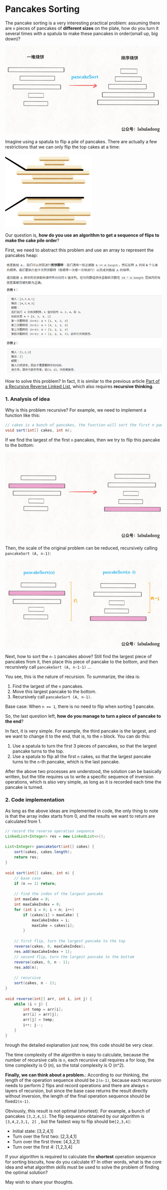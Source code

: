 # Pancakes Sorting

The pancake sorting is a very interesting practical problem: assuming there are `n` pieces of pancakes of **different sizes** on the plate, how do you turn it several times with a spatula to make these pancakes in order(small up, big down)?

![](../pictures/pancakeSort/1.jpg)

Imagine using a spatula to flip a pile of pancakes. There are actually a few restrictions that we can only flip the top cakes at a time:

![](../pictures/pancakeSort/2.png)

Our question is, **how do you use an algorithm to get a sequence of flips to make the cake pile order**?

First, we need to abstract this problem and use an array to represent the pancakes heap:

![](../pictures/pancakeSort/title.png)

How to solve this problem? In fact, it is similar to the previous article [Part of a Recursive Reverse Linked List](../data_structure/reverse_part_of_a_linked_list_via_recursion.md), which also requires **recursive thinking**.

### 1. Analysis of idea

Why is this problem recursive? For example, we need to implement a function like this:

```java
// cakes is a bunch of pancakes, the function will sort the first n pancakes
void sort(int[] cakes, int n);
```

If we find the largest of the first `n` pancakes, then we try to flip this pancake to the bottom:

![](../pictures/pancakeSort/3.jpg)

Then, the scale of the original problem can be reduced, recursively calling `pancakeSort (A, n-1)`:

![](../pictures/pancakeSort/4.jpg)

Next, how to sort the `n-1` pancakes above? Still find the largest piece of pancakes from it, then place this piece of pancake to the bottom, and then recursively call `pancakeSort (A, n-1-1)` ...

You see, this is the nature of recursion. To summarize, the idea is:

1. Find the largest of the `n` pancakes.
2. Move this largest pancake to the bottom.
3. Recursively call `pancakeSort (A, n-1)`.

Base case: When `n == 1`, there is no need to flip when sorting 1 pancake.

So, the last question left, **how do you manage to turn a piece of pancake to the end**?

In fact, it is very simple. For example, the third pancake is the largest, and we want to change it to the end, that is, to the `n` block. You can do this:

1. Use a spatula to turn the first 3 pieces of pancakes, so that the largest pancake turns to the top.
2. Use a spatula to flip all the first `n` cakes, so that the largest pancake turns to the `n`-th pancake, which is the last pancake.

After the above two processes are understood, the solution can be basically written, but the title requires us to write a specific sequence of inversion operations, which is also very simple, as long as it is recorded each time the pancake is turned.

### 2. Code implementation

As long as the above ideas are implemented in code, the only thing to note is that the array index starts from 0, and the results we want to return are calculated from 1.

```java
// record the reverse operation sequence
LinkedList<Integer> res = new LinkedList<>();

List<Integer> pancakeSort(int[] cakes) {
    sort(cakes, cakes.length);
    return res;
}

void sort(int[] cakes, int n) {
    // base case
    if (n == 1) return;
    
    // find the index of the largest pancake
    int maxCake = 0;
    int maxCakeIndex = 0;
    for (int i = 0; i < n; i++)
        if (cakes[i] > maxCake) {
            maxCakeIndex = i;
            maxCake = cakes[i];
        }
    
    // first flip, turn the largest pancake to the top
    reverse(cakes, 0, maxCakeIndex);
    res.add(maxCakeIndex + 1);
    // second flip, turn the largest pancake to the bottom
    reverse(cakes, 0, n - 1);
    res.add(n);

    // recursive
    sort(cakes, n - 1);
}

void reverse(int[] arr, int i, int j) {
    while (i < j) {
        int temp = arr[i];
        arr[i] = arr[j];
        arr[j] = temp;
        i++; j--;
    }
}
```

hrough the detailed explanation just now, this code should be very clear.

The time complexity of the algorithm is easy to calculate, because the number of recursive calls is `n`, each recursive call requires a for loop, the time complexity is O (n), so the total complexity is O (n^2).

**Finally, we can think about a problem.**: According to our thinking, the length of the operation sequence should be `2(n-1)`, because each recursion needs to perform 2 flips and record operations and there are always `n` layers of recursion, but since the base case returns the result directly without inversion, the length of the final operation sequence should be fixed` 2(n-1) `.

Obviously, this result is not optimal (shortest). For example, a bunch of pancakes `[3,2,4,1]`. The flip sequence obtained by our algorithm is `[3,4,2,3,1, 2] `, but the fastest way to flip should be` [2,3,4] `:

* Initial state: [3,2,4,1]
* Turn over the first two: [2,3,4,1]
* Turn over the first three: [4,3,2,1]
* Turn over the first 4: [1,2,3,4]

If your algorithm is required to calculate the **shortest** operation sequence for sorting biscuits, how do you calculate it? In other words, what is the core idea and what algorithm skills must be used to solve the problem of finding the optimal solution?

May wish to share your thoughts.
